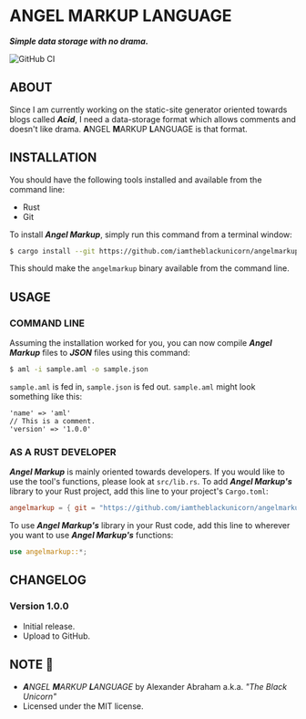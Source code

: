# **A**NGEL **M**ARKUP **L**ANGUAGE

***Simple data storage with no drama.***

![GitHub CI](https://github.com/iamtheblackunicorn/angelmarkup/actions/workflows/rust.yml/badge.svg)

## ABOUT

Since I am currently working on the static-site generator oriented towards blogs called ***Acid***, I need a data-storage format which allows comments and doesn't like drama. **A**NGEL **M**ARKUP **L**ANGUAGE is that format.

## INSTALLATION

You should have the following tools installed and available from the command line:

- Rust
- Git

To install ***Angel Markup***, simply run this command from a terminal window:

```bash
$ cargo install --git https://github.com/iamtheblackunicorn/angelmarkup
```

This should make the `angelmarkup` binary available from the command line.

## USAGE

### COMMAND LINE

Assuming the installation worked for you, you can now compile ***Angel Markup*** files to ***JSON*** files using this command:

```bash
$ aml -i sample.aml -o sample.json
```

`sample.aml` is fed in, `sample.json` is fed out. `sample.aml` might look something like this:

```text
'name' => 'aml'
// This is a comment.
'version' => '1.0.0'
```

### AS A RUST DEVELOPER

***Angel Markup*** is mainly oriented towards developers. If you would like to use the tool's functions, please look at `src/lib.rs`.
To add ***Angel Markup's*** library to your Rust project, add this line to your project's `Cargo.toml`:

```TOML
angelmarkup = { git = "https://github.com/iamtheblackunicorn/angelmarkup", version = "1.0.0" }
```

To use ***Angel Markup's*** library in your Rust code, add this line to wherever you want to use ***Angel Markup's*** functions:

```Rust
use angelmarkup::*;
```

## CHANGELOG

### Version 1.0.0

- Initial release.
- Upload to GitHub.

## NOTE :scroll:

- ***A**NGEL **M**ARKUP **L**ANGUAGE* by Alexander Abraham a.k.a. *"The Black Unicorn"*
- Licensed under the MIT license.

